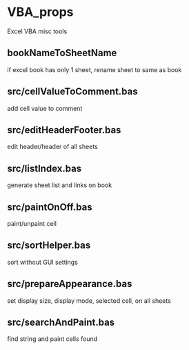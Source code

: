 # VBA_props
Excel VBA misc tools

## bookNameToSheetName
if excel book has only 1 sheet, rename sheet to same as book

## src/cellValueToComment.bas
add cell value to comment

## src/editHeaderFooter.bas
edit header/header of all sheets

## src/listIndex.bas
generate sheet list and links on book

## src/paintOnOff.bas
paint/unpaint cell

## src/sortHelper.bas
sort without GUI settings

## src/prepareAppearance.bas
set display size, display mode, selected cell, on all sheets

## src/searchAndPaint.bas
find string and paint cells found 

